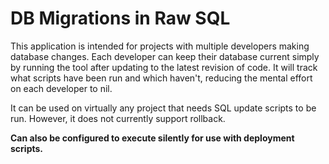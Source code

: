 # DB Migrations in Raw SQL

This application is intended for projects with multiple developers making database changes. Each developer can keep their database current simply by running the tool after updating to the latest revision of code. It will track what scripts have been run and which haven't, reducing the mental effort on each developer to nil.

It can be used on virtually any project that needs SQL update scripts to be run. However, it does not currently support rollback.

**Can also be configured to execute silently for use with deployment scripts.**